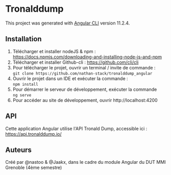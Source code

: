 # Tronalddump

This project was generated with [Angular CLI](https://github.com/angular/angular-cli) version 11.2.4.

## Installation
1. Télécharger et installer nodeJS & npm : https://docs.npmjs.com/downloading-and-installing-node-js-and-npm
2. Télécharger et installer Github-cli : https://github.com/cli/cli
3. Pour télécharger le projet, ouvrir un terminal / invite de commande :<br/> `git clone https://github.com/nathan-stack/tronalddump_angular`
4. Ouvrir le projet dans un IDE et exécuter la commande : <br/>
`npm install`
5. Pour démarrer le serveur de développement, exécuter la commande <br/>`ng serve`
6. Pour accéder au site de développement, ouvrir http://localhost:4200

## API

Cette application Angular utilise l'API Tronald Dump, accessible ici : https://api.tronalddump.io/

## Auteurs

Créé par @nastoo & @Jaakx, dans le cadre du module Angular du DUT MMI Grenoble (4ème semestre)
